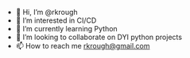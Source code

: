 - 👋 Hi, I’m @rkrough
- 👀 I’m interested in CI/CD 
- 🌱 I’m currently learning Python
- 💞️ I’m looking to collaborate on DYI python projects
- 📫 How to reach me rkrough@gmail.com

<!---
rkrough/rkrough is a ✨ special ✨ repository because its `README.md` (this file) appears on your GitHub profile.
You can click the Preview link to take a look at your changes.
--->
